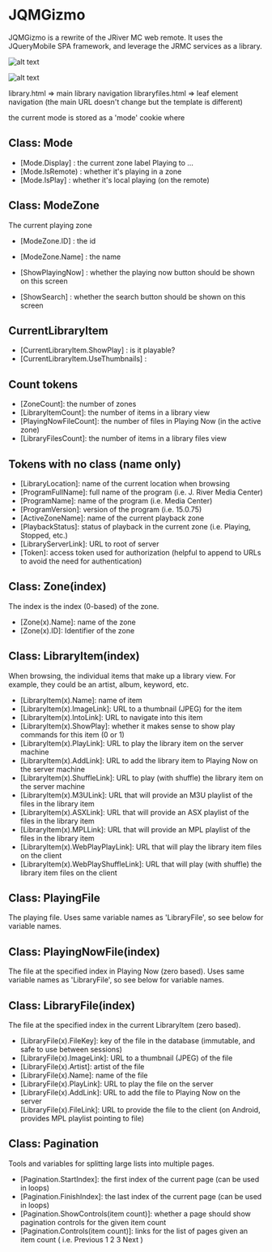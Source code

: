 JQMGizmo
========

JQMGizmo is a rewrite of the JRiver MC web remote.
It uses the JQueryMobile SPA framework, and leverage the JRMC services as a library.

![alt text](https://farm3.staticflickr.com/2889/13388336613_e6ee3ea0f0_z.jpg "Now Playing!")

![alt text](https://farm4.staticflickr.com/3783/13388554414_1e656d066c_z.jpg "Now Playing!")

library.html => main library navigation
libraryfiles.html => leaf element navigation     (the main URL doesn't change but the template is different)


the current mode is stored as a 'mode' cookie where

## Class: Mode
* [Mode.Display] : the current zone label Playing to ...
* [Mode.IsRemote) : whether it's playing in a zone
* [Mode.IsPlay] : whether it's local playing (on the remote)

## Class: ModeZone
The current playing zone

* [ModeZone.ID] : the id
* [ModeZone.Name] : the name

* [ShowPlayingNow] : whether the playing now button should be shown on this screen
* [ShowSearch] : whether the search button should be shown on this screen

## CurrentLibraryItem
* [CurrentLibraryItem.ShowPlay] : is it playable?
* [CurrentLibraryItem.UseThumbnails] :



## Count tokens
* [ZoneCount]: the number of zones
* [LibraryItemCount]: the number of items in a library view
* [PlayingNowFileCount]: the number of files in Playing Now (in the active zone)
* [LibraryFilesCount]: the number of items in a library files view

## Tokens with no class (name only)
* [LibraryLocation]: name of the current location when browsing
* [ProgramFullName]: full name of the program (i.e. J. River Media Center)
* [ProgramName]: name of the program (i.e. Media Center)
* [ProgramVersion]: version of the program (i.e. 15.0.75)
* [ActiveZoneName]: name of the current playback zone
* [PlaybackStatus]: status of playback in the current zone (i.e. Playing, Stopped, etc.)
* [LibraryServerLink]: URL to root of server
* [Token]: access token used for authorization (helpful to append to URLs to avoid the need for authentication)

## Class: Zone(index)
The index is the index (0-based) of the zone.
* [Zone(x).Name]: name of the zone
* [Zone(x).ID]: Identifier of the zone

## Class: LibraryItem(index)
When browsing, the individual items that make up a library view. For example, they could be an artist, album, keyword, etc.

* [LibraryItem(x).Name]: name of item
* [LibraryItem(x).ImageLink]: URL to a thumbnail (JPEG) for the item
* [LibraryItem(x).IntoLink]: URL to navigate into this item
* [LibraryItem(x).ShowPlay]: whether it makes sense to show play commands for this item (0 or 1)
* [LibraryItem(x).PlayLink]: URL to play the library item on the server machine
* [LibraryItem(x).AddLink]: URL to add the library item to Playing Now on the server machine
* [LibraryItem(x).ShuffleLink]: URL to play (with shuffle) the library item on the server machine
* [LibraryItem(x).M3ULink]: URL that will provide an M3U playlist of the files in the library item
* [LibraryItem(x).ASXLink]: URL that will provide an ASX playlist of the files in the library item
* [LibraryItem(x).MPLLink]: URL that will provide an MPL playlist of the files in the library item
* [LibraryItem(x).WebPlayPlayLink]: URL that will play the library item files on the client
* [LibraryItem(x).WebPlayShuffleLink]: URL that will play (with shuffle) the library item files on the client

## Class: PlayingFile
The playing file. Uses same variable names as 'LibraryFile', so see below for variable names.

## Class: PlayingNowFile(index)
The file at the specified index in Playing Now (zero based). Uses same variable names as 'LibraryFile', so see below for variable names.

## Class: LibraryFile(index)
The file at the specified index in the current LibraryItem (zero based).

* [LibraryFile(x).FileKey]: key of the file in the database (immutable, and safe to use between sessions)
* [LibraryFile(x).ImageLink]: URL to a thumbnail (JPEG) of the file
* [LibraryFile(x).Artist]: artist of the file
* [LibraryFile(x).Name]: name of the file
* [LibraryFile(x).PlayLink]: URL to play the file on the server
* [LibraryFile(x).AddLink]: URL to add the file to Playing Now on the server
* [LibraryFile(x).FileLink]: URL to provide the file to the client (on Android, provides MPL playlist pointing to file)

## Class: Pagination
Tools and variables for splitting large lists into multiple pages.

* [Pagination.StartIndex]: the first index of the current page (can be used in loops)
* [Pagination.FinishIndex]: the last index of the current page (can be used in loops)
* [Pagination.ShowControls(item count)]: whether a page should show pagination controls for the given item count
* [Pagination.Controls(item count)]: links for the list of pages given an item count ( i.e. Previous 1 2 3 Next )
